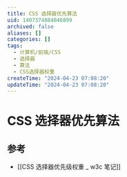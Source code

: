 ```yaml
---
title: CSS 选择器优先算法
uid: 1407374884046899
archived: false
aliases: []
categories: []
tags:
  - 计算机/前端/CSS
  - 选择器
  - 算法
  - CSS选择器权重
createTime: "2024-04-23 07:08:20"
updateTime: "2024-04-23 07:08:20"
---
```


# CSS 选择器优先算法

## 参考

- [[CSS 选择器优先级权重 _ w3c 笔记]]
